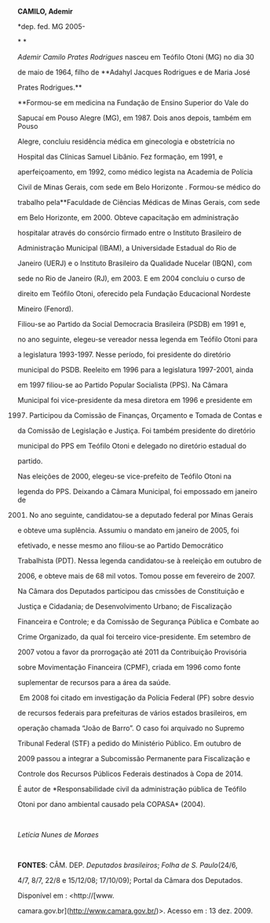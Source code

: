 **CAMILO, Ademir**



\*dep. fed. MG 2005-



* *



*Ademir Camilo Prates Rodrigues* nasceu em Teófilo Otoni (MG) no dia 30

de maio de 1964, filho de **Adahyl Jacques Rodrigues e de Maria José

Prates Rodrigues.**



**Formou-se em medicina na Fundação de Ensino Superior do Vale do

Sapucaí em Pouso Alegre (MG), em 1987. Dois anos depois, também em Pouso

Alegre, concluiu residência médica em ginecologia e obstetrícia no

Hospital das Clínicas Samuel Libânio. Fez formação, em 1991, e

aperfeiçoamento, em 1992, como médico legista na Academia de Polícia

Civil de Minas Gerais, com sede em Belo Horizonte . Formou-se médico do

trabalho pela**Faculdade de Ciências Médicas de Minas Gerais, com sede

em Belo Horizonte, em 2000. Obteve capacitação em administração

hospitalar através do consórcio firmado entre o Instituto Brasileiro de

Administração Municipal (IBAM), a Universidade Estadual do Rio de

Janeiro (UERJ) e o Instituto Brasileiro da Qualidade Nucelar (IBQN), com

sede no Rio de Janeiro (RJ), em 2003. E em 2004 concluiu o curso de

direito em Teófilo Otoni, oferecido pela Fundação Educacional Nordeste

Mineiro (Fenord).



Filiou-se ao Partido da Social Democracia Brasileira (PSDB) em 1991 e,

no ano seguinte, elegeu-se vereador nessa legenda em Teófilo Otoni para

a legislatura 1993-1997. Nesse período, foi presidente do diretório

municipal do PSDB. Reeleito em 1996 para a legislatura 1997-2001, ainda

em 1997 filiou-se ao Partido Popular Socialista (PPS). Na Câmara

Municipal foi vice-presidente da mesa diretora em 1996 e presidente em

1997. Participou da Comissão de Finanças, Orçamento e Tomada de Contas e

da Comissão de Legislação e Justiça. Foi também presidente do diretório

municipal do PPS em Teófilo Otoni e delegado no diretório estadual do

partido.



Nas eleições de 2000, elegeu-se vice-prefeito de Teófilo Otoni na

legenda do PPS. Deixando a Câmara Municipal, foi empossado em janeiro de

2001. No ano seguinte, candidatou-se a deputado federal por Minas Gerais

e obteve uma suplência. Assumiu o mandato em janeiro de 2005, foi

efetivado, e nesse mesmo ano filiou-se ao Partido Democrático

Trabalhista (PDT). Nessa legenda candidatou-se à reeleição em outubro de

2006, e obteve mais de 68 mil votos. Tomou posse em fevereiro de 2007.

Na Câmara dos Deputados participou das cmissões de Constituição e

Justiça e Cidadania; de Desenvolvimento Urbano; de Fiscalização

Financeira e Controle; e da Comissão de Segurança Pública e Combate ao

Crime Organizado, da qual foi terceiro vice-presidente. Em setembro de

2007 votou a favor da prorrogação até 2011 da Contribuição Provisória

sobre Movimentação Financeira (CPMF), criada em 1996 como fonte

suplementar de recursos para a área da saúde.



 Em 2008 foi citado em investigação da Polícia Federal (PF) sobre desvio

de recursos federais para prefeituras de vários estados brasileiros, em

operação chamada “João de Barro”. O caso foi arquivado no Supremo

Tribunal Federal (STF) a pedido do Ministério Público. Em outubro de

2009 passou a integrar a Subcomissão Permanente para Fiscalização e

Controle dos Recursos Públicos Federais destinados à Copa de 2014.



É autor de *Responsabilidade civil da administração pública de Teófilo

Otoni por dano ambiental causado pela COPASA* (2004).



 



*Letícia Nunes de Moraes*



 



**FONTES**: CÂM. DEP. *Deputados brasileiros*; *Folha de S. Paulo*(24/6,

4/7, 8/7, 22/8 e 15/12/08; 17/10/09); Portal da Câmara dos Deputados.

Disponível em : \<http://[www.

camara.gov.br](http://www.camara.gov.br/)\>. Acesso em : 13 dez. 2009.



 



 

